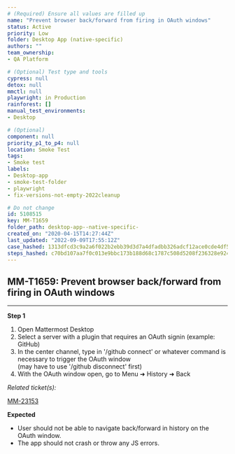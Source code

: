 ```yaml
---
# (Required) Ensure all values are filled up
name: "Prevent browser back/forward from firing in OAuth windows"
status: Active
priority: Low
folder: Desktop App (native-specific)
authors: ""
team_ownership: 
- QA Platform

# (Optional) Test type and tools
cypress: null
detox: null
mmctl: null
playwright: in Production
rainforest: []
manual_test_environments: 
- Desktop

# (Optional)
component: null
priority_p1_to_p4: null
location: Smoke Test
tags: 
- Smoke test
labels: 
- Desktop-app
- smoke-test-folder
- playwright
- fix-versions-not-empty-2022cleanup

# Do not change
id: 5108515
key: MM-T1659
folder_path: desktop-app--native-specific-
created_on: "2020-04-15T14:27:44Z"
last_updated: "2022-09-09T17:55:12Z"
case_hashed: 1313dfcd3c9a2a6f022b2ebb39d3d7a4dfadbb326adcf12ace0cde4df5e62e32a7b8e2fa34ee1c99308b5dc7afcb8c1a
steps_hashed: c70bd107aa7f0c013e9bbc173b188d68c1787c508d5208f236328e924cb7af5b49e336c8c6cd3666caf9a4eca630bf03
---
```


## MM-T1659: Prevent browser back/forward from firing in OAuth windows

---

**Step 1**

1. Open Mattermost Desktop
2. Select a server with a plugin that requires an OAuth signin (example: GitHub)
3. In the center channel, type in '/github connect' or whatever command is necessary to trigger the OAuth window
   \
   (may have to use '/github disconnect' first)
4. With the OAuth window open, go to Menu ➜ History ➜ Back

_Related ticket(s):_

[MM-23153](https://mattermost.atlassian.net/browse/MM-23153)​​​​

**Expected**

- User should not be able to navigate back/forward in history on the OAuth window.
- The app should not crash or throw any JS errors.
